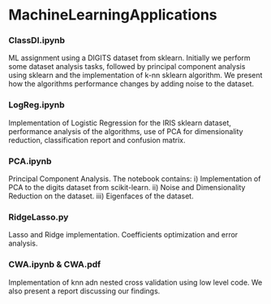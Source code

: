 # MachineLearningApplications

### ClassDI.ipynb
ML assignment using a DIGITS dataset from sklearn. Initially we perform some dataset analysis tasks, followed by principal component analysis using sklearn and the implementation of k-nn sklearn algorithm. We present how the algorithms performance changes by adding noise to the dataset.

### LogReg.ipynb
Implementation of Logistic Regression for the IRIS sklearn dataset, performance analysis of the algorithms, use of PCA for dimensionality reduction, classification report and confusion matrix. 

### PCA.ipynb
Principal Component Analysis. The notebook contains:
i) Implementation of PCA to the digits dataset from scikit-learn. 
ii) Noise and Dimensionality Reduction on the dataset.
iii) Eigenfaces of the dataset.

### RidgeLasso.py
Lasso and Ridge implementation. Coefficients optimization and error analysis. 

### CWA.ipynb & CWA.pdf
Implementation of knn adn nested cross validation using low level code. We also present a report discussing our findings.
